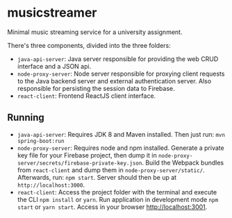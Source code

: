 # musicstreamer

Minimal music streaming service for a university assignment.

There's three components, divided into the three folders:

- `java-api-server`: Java server responsible for providing the web CRUD interface and a JSON api.
- `node-proxy-server`: Node server responsible for proxying client requests to the Java backend server and external authentication server. Also responsible for persisting the session data to Firebase.
- `react-client`: Frontend ReactJS client interface.

## Running

- `java-api-server`: Requires JDK 8 and Maven installed. Then just run: `mvn spring-boot:run`
- `node-proxy-server`: Requires node and npm installed. Generate a private key file for your Firebase project, then dump it in `node-proxy-server/secrets/firebase-private-key.json`. Build the Webpack bundles from `react-client` and dump them in `node-proxy-server/static/`. Afterwards, run: `npm start`. Server should then be up at `http://localhost:3000`.
- `react-client`: Access the project folder with the terminal and execute the CLI <code>npm install</code> or <code>yarn</code>. Run application in development mode <code>npm start</code> or <code>yarn start</code>. Access in your browser <a href="http://localhost:3001">http://localhost:3001</a>.

